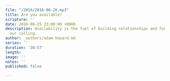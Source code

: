 ```yaml
---
file: "/2016/2016-06-26.mp3"
title: Are you available?
scripture: ''
date: 2016-06-25 23:00:00 +0000
description: Availability is the fuel of building relationships and functioning in
  our calling.
author: _authors/adam-howard.md
series: ''
duration: '38:57'
length: 
image: ''
notes: ''
published: false

---
```

